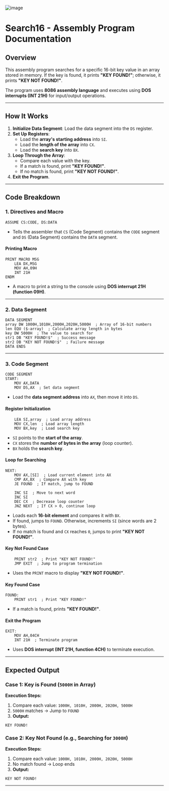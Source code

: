 ![image](https://github.com/user-attachments/assets/20ec9718-f8ec-4115-b933-ce1a94955ad2)

# Search16 - Assembly Program Documentation

## Overview
This assembly program searches for a specific 16-bit key value in an array stored in memory. If the key is found, it prints **"KEY FOUND!"**; otherwise, it prints **"KEY NOT FOUND!"**.

The program uses **8086 assembly language** and executes using **DOS interrupts (INT 21H)** for input/output operations.

---

## How It Works
1. **Initialize Data Segment**: Load the data segment into the `DS` register.
2. **Set Up Registers**:
   - Load the **array's starting address** into `SI`.
   - Load the **length of the array** into `CX`.
   - Load the **search key** into `BX`.
3. **Loop Through the Array**:
   - Compare each value with the key.
   - If a match is found, print **"KEY FOUND!"**.
   - If no match is found, print **"KEY NOT FOUND!"**.
4. **Exit the Program**.

---

## Code Breakdown

### **1. Directives and Macro**
```assembly
ASSUME CS:CODE, DS:DATA
```
- Tells the assembler that `CS` (Code Segment) contains the `CODE` segment and `DS` (Data Segment) contains the `DATA` segment.

#### **Printing Macro**
```assembly
PRINT MACRO MSG
    LEA DX,MSG
    MOV AH,09H
    INT 21H
ENDM
```
- A macro to print a string to the console using **DOS interrupt 21H (function 09H)**.

---

### **2. Data Segment**
```assembly
DATA SEGMENT
array DW 1000H,1010H,2000H,2020H,5000H  ; Array of 16-bit numbers
len EQU ($-array)  ; Calculate array length in bytes
key DW 5000H  ; The value to search for
str1 DB "KEY FOUND!$"  ; Success message
str2 DB "KEY NOT FOUND!$"  ; Failure message
DATA ENDS
```

---

### **3. Code Segment**
```assembly
CODE SEGMENT
START:
    MOV AX,DATA
    MOV DS,AX  ; Set data segment
```
- Load the **data segment address** into `AX`, then move it into `DS`.

#### **Register Initialization**
```assembly
    LEA SI,array  ; Load array address
    MOV CX,len  ; Load array length
    MOV BX,key  ; Load search key
```
- `SI` points to the **start of the array**.
- `CX` stores the **number of bytes in the array** (loop counter).
- `BX` holds the **search key**.

#### **Loop for Searching**
```assembly
NEXT:
    MOV AX,[SI]  ; Load current element into AX
    CMP AX,BX  ; Compare AX with key
    JE FOUND  ; If match, jump to FOUND

    INC SI  ; Move to next word
    INC SI  
    DEC CX  ; Decrease loop counter
    JNZ NEXT  ; If CX > 0, continue loop
```
- Loads each **16-bit element** and compares it with `BX`.
- If found, jumps to `FOUND`. Otherwise, increments `SI` (since words are 2 bytes).
- If no match is found and `CX` reaches `0`, jumps to print **"KEY NOT FOUND!"**.

#### **Key Not Found Case**
```assembly
    PRINT str2  ; Print "KEY NOT FOUND!"
    JMP EXIT  ; Jump to program termination
```
- Uses the `PRINT` macro to display **"KEY NOT FOUND!"**.

#### **Key Found Case**
```assembly
FOUND:
    PRINT str1  ; Print "KEY FOUND!"
```
- If a match is found, prints **"KEY FOUND!"**.

#### **Exit the Program**
```assembly
EXIT:
    MOV AH,04CH
    INT 21H  ; Terminate program
```
- Uses **DOS interrupt (INT 21H, function 4CH)** to terminate execution.

---

## Expected Output

### **Case 1: Key is Found (`5000H` in Array)**
**Execution Steps:**
1. Compare each value: `1000H, 1010H, 2000H, 2020H, 5000H`
2. `5000H` matches → Jump to `FOUND`
3. **Output:**
```
KEY FOUND!
```

### **Case 2: Key Not Found (e.g., Searching for `3000H`)**
**Execution Steps:**
1. Compare each value: `1000H, 1010H, 2000H, 2020H, 5000H`
2. No match found → Loop ends
3. **Output:**
```
KEY NOT FOUND!
```

---
